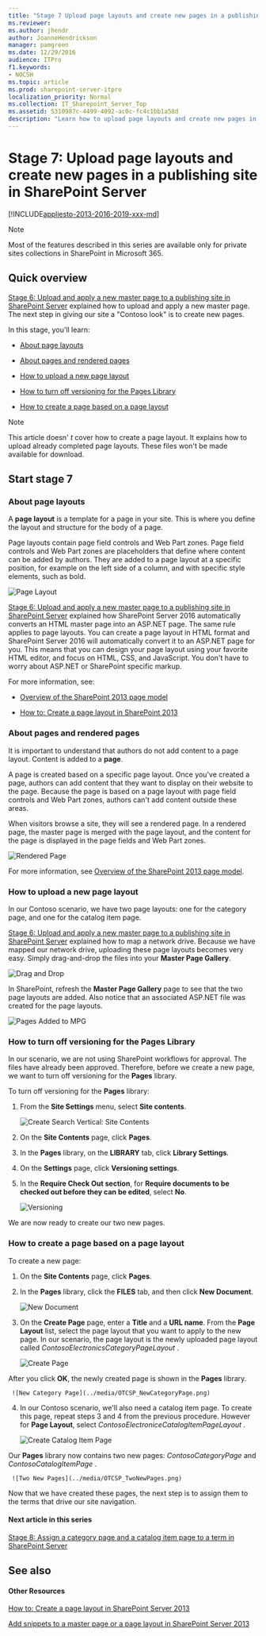 ```yaml
---
title: "Stage 7 Upload page layouts and create new pages in a publishing site in SharePoint Server"
ms.reviewer: 
ms.author: jhendr
author: JoanneHendrickson
manager: pamgreen
ms.date: 12/29/2016
audience: ITPro
f1.keywords:
- NOCSH
ms.topic: article
ms.prod: sharepoint-server-itpro
localization_priority: Normal
ms.collection: IT_Sharepoint_Server_Top
ms.assetid: 5310987c-4499-4092-ac0c-fc4c1bb1a58d
description: "Learn how to upload page layouts and create new pages in a publishing site in SharePoint Server 2016."
---
```


# Stage 7: Upload page layouts and create new pages in a publishing site in SharePoint Server

[!INCLUDE[appliesto-2013-2016-2019-xxx-md](../includes/appliesto-2013-2016-2019-xxx-md.md)]
  
> [!NOTE]
> Most of the features described in this series are available only for private sites collections in SharePoint in Microsoft 365. 
  
## Quick overview

[Stage 6: Upload and apply a new master page to a publishing site in SharePoint Server](stage-6-upload-and-apply-a-new-master-page-to-a-publishing-site.md) explained how to upload and apply a new master page. The next step in giving our site a "Contoso look" is to create new pages. 
  
In this stage, you'll learn:
  
- [About page layouts](stage-7-upload-page-layouts-and-create-new-pages-in-a-publishing-site.md#BKMK_AboutPageLayouts)
    
- [About pages and rendered pages](stage-7-upload-page-layouts-and-create-new-pages-in-a-publishing-site.md#BKMK_AboutPagesAndRenderedPages)
    
- [How to upload a new page layout](stage-7-upload-page-layouts-and-create-new-pages-in-a-publishing-site.md#BKMK_HowToUploadANewPageLayout)
    
- [How to turn off versioning for the Pages Library](stage-7-upload-page-layouts-and-create-new-pages-in-a-publishing-site.md#BKMK_HowToTurnOffVersioningForThePagesLibrary)
    
- [How to create a page based on a page layout](stage-7-upload-page-layouts-and-create-new-pages-in-a-publishing-site.md#BKMK_HowToCreateAPageBasedOnAPageLayout)
    
> [!NOTE]
> This article doesn' *t*  cover how to create a page layout. It explains how to upload already completed page layouts. These files won't be made available for download. 
  
## Start stage 7

### About page layouts
<a name="BKMK_AboutPageLayouts"> </a>

A **page layout** is a template for a page in your site. This is where you define the layout and structure for the body of a page. 
  
Page layouts contain page field controls and Web Part zones. Page field controls and Web Part zones are placeholders that define where content can be added by authors. They are added to a page layout at a specific position, for example on the left side of a column, and with specific style elements, such as bold.
  
![Page Layout](../media/OTCSP_PageLayout.png)
  
[Stage 6: Upload and apply a new master page to a publishing site in SharePoint Server](stage-6-upload-and-apply-a-new-master-page-to-a-publishing-site.md) explained how SharePoint Server 2016 automatically converts an HTML master page into an ASP.NET page. The same rule applies to page layouts. You can create a page layout in HTML format and SharePoint Server 2016 will automatically convert it to an ASP.NET page for you. This means that you can design your page layout using your favorite HTML editor, and focus on HTML, CSS, and JavaScript. You don't have to worry about ASP.NET or SharePoint specific markup. 
  
For more information, see:
  
- [Overview of the SharePoint 2013 page model](https://go.microsoft.com/fwlink/p/?LinkId=400535)
    
- [How to: Create a page layout in SharePoint 2013](https://go.microsoft.com/fwlink/p/?LinkId=400538)
    
### About pages and rendered pages
<a name="BKMK_AboutPagesAndRenderedPages"> </a>

It is important to understand that authors do not add content to a page layout. Content is added to a **page**. 
  
A page is created based on a specific page layout. Once you've created a page, authors can add content that they want to display on their website to the page. Because the page is based on a page layout with page field controls and Web Part zones, authors can't add content outside these areas.
  
When visitors browse a site, they will see a rendered page. In a rendered page, the master page is merged with the page layout, and the content for the page is displayed in the page fields and Web Part zones.
  
![Rendered Page](../media/OTCSP_RenderedPage.png)
  
For more information, see [Overview of the SharePoint 2013 page model](https://go.microsoft.com/fwlink/p/?LinkId=400535).
  
### How to upload a new page layout
<a name="BKMK_HowToUploadANewPageLayout"> </a>

In our Contoso scenario, we have two page layouts: one for the category page, and one for the catalog item page.
  
[Stage 6: Upload and apply a new master page to a publishing site in SharePoint Server](stage-6-upload-and-apply-a-new-master-page-to-a-publishing-site.md) explained how to map a network drive. Because we have mapped our network drive, uploading these page layouts becomes very easy. Simply drag-and-drop the files into your **Master Page Gallery**. 
  
![Drag and Drop](../media/OTCSP_DragAndDrop.png)
  
In SharePoint, refresh the **Master Page Gallery** page to see that the two page layouts are added. Also notice that an associated ASP.NET file was created for the page layouts. 
  
![Pages Added to MPG](../media/OTCSP_PagesAddedToMPG.png)
  
### How to turn off versioning for the Pages Library
<a name="BKMK_HowToTurnOffVersioningForThePagesLibrary"> </a>

In our scenario, we are not using SharePoint workflows for approval. The files have already been approved. Therefore, before we create a new page, we want to turn off versioning for the **Pages** library. 
  
To turn off versioning for the **Pages** library: 
  
1. From the **Site Settings** menu, select **Site contents**. 
    
     ![Create Search Vertical: Site Contents](../media/OTCSP_SiteContents.png)
  
2. On the **Site Contents** page, click **Pages**. 
    
3. In the **Pages** library, on the **LIBRARY** tab, click **Library Settings**. 
    
4. On the **Settings** page, click **Versioning settings**. 
    
5. In the **Require Check Out section**, for **Require documents to be checked out before they can be edited**, select **No**. 
    
     ![Versioning](../media/OTCSP_Versioning.png)
  
We are now ready to create our two new pages.
    
### How to create a page based on a page layout
<a name="BKMK_HowToCreateAPageBasedOnAPageLayout"> </a>

To create a new page:
  
1. On the **Site Contents** page, click **Pages**. 
    
2. In the **Pages** library, click the **FILES** tab, and then click **New Document**. 
    
     ![New Document](../media/OTCSP_NewDocument.png)
  
3. On the **Create Page** page, enter a **Title** and a **URL name**. From the **Page Layout** list, select the page layout that you want to apply to the new page. In our scenario, the page layout is the newly uploaded page layout called  *ContosoElectronicsCategoryPageLayout*  . 
    
     ![Create Page](../media/OTCSP_CreatePage.png)
  
After you click **OK**, the newly created page is shown in the **Pages** library. 
    
     ![New Category Page](../media/OTCSP_NewCategoryPage.png)
  
4. In our Contoso scenario, we'll also need a catalog item page. To create this page, repeat steps 3 and 4 from the previous procedure. However for **Page Layout**, select  *ContosoElectroniceCatalogItemPageLayout*  . 
    
     ![Create Catalog Item Page](../media/OTCSP_CreateCatalogItemPage.png)
  
Our **Pages** library now contains two new pages:  *ContosoCategoryPage*  and  *ContosoCatalogItemPage*  . 
    
     ![Two New Pages](../media/OTCSP_TwoNewPages.png)
  
Now that we have created these pages, the next step is to assign them to the terms that drive our site navigation.
  
#### Next article in this series

[Stage 8: Assign a category page and a catalog item page to a term in SharePoint Server](stage-8-assign-a-category-page-and-a-catalog-item-page-to-a-term.md)
  
## See also

#### Other Resources

[How to: Create a page layout in SharePoint Server 2013](https://msdn.microsoft.com/library/jj822368.aspx)
  
[Add snippets to a master page or a page layout in SharePoint Server 2013](https://msdn.microsoft.com/library/office/jj822367.aspx)

